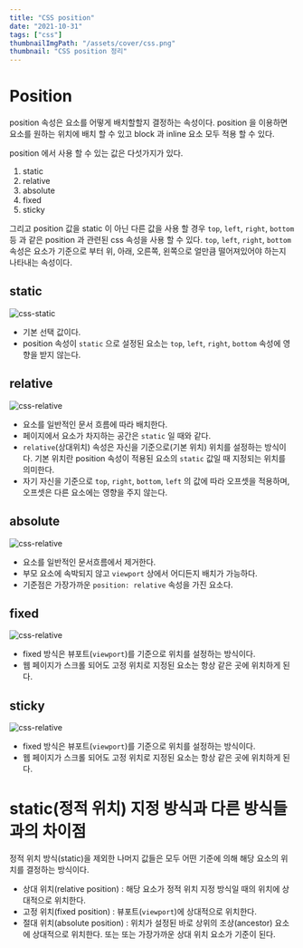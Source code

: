 ```yaml
---
title: "CSS position"
date: "2021-10-31"
tags: ["css"]
thumbnailImgPath: "/assets/cover/css.png"
thumbnail: "CSS position 정리"
---
```


# Position

position 속성은 요소를 어떻게 배치할할지 결정하는 속성이다. position 을 이용하면 요소를 원하는 위치에 배치 할 수 있고 block 과 inline 요소 모두 적용 할 수 있다.

position 에서 사용 할 수 있는 값은 다섯가지가 있다.

1. static
2. relative
3. absolute
4. fixed
5. sticky

그리고 position 값을 static 이 아닌 다른 값을 사용 할 경우 `top`, `left`, `right`, `bottom` 등 과 같은 position 과 관련된 css 속성을 사용 할 수 있다. `top`, `left`, `right`, `bottom` 속성은 요소가 기준으로 부터 위, 아래, 오른쪽, 왼쪽으로 얼만큼 떨어져있어야 하는지 나타내는 속성이다.

## static

![css-static](https://codesandbox.io/embed/position-static-htwud?fontsize=14&hidenavigation=1&module=%2Findex.css&theme=dark)

- 기본 선택 값이다.
- position 속성이 `static` 으로 설정된 요소는 `top`, `left`, `right`, `bottom` 속성에 영향을 받지 않는다.

## relative

![css-relative](https://codesandbox.io/embed/position-relative-oojqg?fontsize=14&hidenavigation=1&module=%2Findex.css&theme=dark)

- 요소를 일반적인 문서 흐름에 따라 배치한다.
- 페이지에서 요소가 차지하는 공간은 `static` 일 때와 같다.
- `relative`(상대위치) 속성은 자신을 기준으로(기본 위치) 위치를 설정하는 방식이다.
  기본 위치란 position 속성이 적용된 요소의 `static` 값일 때 지정되는 위치를 의미한다.
- 자기 자신을 기준으로 `top`, `right`, `bottom`, `left` 의 값에 따라 오프셋을 적용하며, 오프셋은 다른 요소에는 영향을 주지 않는다.

## absolute

![css-relative](https://codesandbox.io/embed/position-absolute-kt6d2?fontsize=14&hidenavigation=1&module=%2Findex.css&theme=dark)

- 요소를 일반적인 문서흐름에서 제거한다.
- 부모 요소에 속박되지 않고 `viewport` 상에서 어디든지 배치가 가능하다.
- 기준점은 가장가까운 `position: relative` 속성을 가진 요소다.

## fixed

![css-relative](https://codesandbox.io/embed/position-fixed-rndg2?fontsize=14&hidenavigation=1&module=%2Findex.css&theme=dark)

- fixed 방식은 뷰포트(`viewport`)를 기준으로 위치를 설정하는 방식이다.
- 웹 페이지가 스크롤 되어도 고정 위치로 지정된 요소는 항상 같은 곳에 위치하게 된다.

## sticky

![css-relative](https://codesandbox.io/embed/position-sticky-376mk?fontsize=14&hidenavigation=1&module=%2Findex.css&theme=dark)

- fixed 방식은 뷰포트(`viewport`)를 기준으로 위치를 설정하는 방식이다.
- 웹 페이지가 스크롤 되어도 고정 위치로 지정된 요소는 항상 같은 곳에 위치하게 된다.

# static(정적 위치) 지정 방식과 다른 방식들과의 차이점

정적 위치 방식(static)을 제외한 나머지 값들은 모두 어떤 기준에 의해 해당 요소의 위치를 결정하는 방식이다.

- 상대 위치(relative position) : 해당 요소가 정적 위치 지정 방식일 때의 위치에 상대적으로 위치한다.
- 고정 위치(fixed position) : 뷰포트(`viewport`)에 상대적으로 위치한다.
- 절대 위치(absolute position) : 위치가 설정된 바로 상위의 조상(ancestor) 요소에 상대적으로 위치한다. 또는 또는 가장가까운 상대 위치 요소가 기준이 된다.

```

```

